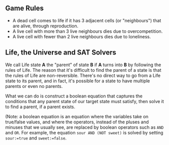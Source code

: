 ## Game Rules

-  A dead cell comes to life if it has 3 adjacent cells (or "neighbours") that are alive, through reproduction.
-  A live cell with more than 3 live neighbours dies due to overcompetition.
-  A live cell with fewer than 2 live neighbours dies due to loneliness.


## Life, the Universe and SAT Solvers

We call Life state **A** the "parent" of state **B** if **A** turns into **B** by
following the rules of Life. The reason that it's difficult to find the parent of a state
is that the rules of Life are non-reversible. There's no direct way to go from a Life
state to its parent, and in fact, it's possible for a state to have multiple parents or
even no parents.

What we can do is construct a boolean equation that captures the conditions that any
parent state of our target state must satisfy, then solve it to find a parent, if a parent
exists.

(Note: a boolean equation is an equation where the variables take on true/false values,
and where the operators, instead of the pluses and minuses that we usually see, are
replaced by boolean operators such as `AND` and `OR`. For example, the equation `sour AND
(NOT sweet)` is solved by setting `sour:=true` and `sweet:=false`.
